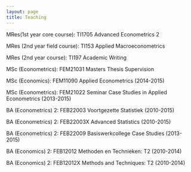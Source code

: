 ```yaml
---
layout: page
title: Teaching
---
```


MRes(1st year core course): TI1705 Advanced Econometrics 2

MRes (2nd year field course): TI153 Applied Macroeconometrics

MRes (2nd year course): TI197 Academic Writing

MSc (Econometrics): FEM21031 Masters Thesis Supervision

MSc (Economics): FEM11090 Applied Econometrics (2014-2015)

MSc (Econometrics): FEM21022 Seminar Case Studies in Applied Econometrics (2013-2015)

BA (Econometrics) 2: FEB22003 Voortgezette Statistiek (2010-2015)

BA (Econometrics) 2: FEB22003X Advanced Statistics (2010-2015)

BA (Econometrics) 2: FEB22009 Basiswerkcollege Case Studies (2013-2015)

BA (Economics) 2: FEB12012 Methoden en Technieken: T2 (2010-2014)

BA (Economics) 2: FEB12012X Methods and Techniques: T2 (2010-2014)
